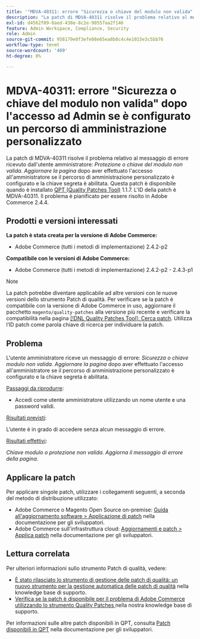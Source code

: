 ```yaml
---
title: '"MDVA-40311: errore "Sicurezza o chiave del modulo non valida" dopo l’accesso in Admin se è configurato un percorso di amministrazione personalizzato"'
description: "La patch di MDVA-40311 risolve il problema relativo al messaggio di errore ricevuto dall'utente amministratore: *Protezione o chiave del modulo non valida. Aggiorna la pagina* dopo aver effettuato l’accesso all’amministratore se il percorso di amministrazione personalizzato è configurato e la chiave segreta è abilitata. Questa patch è disponibile quando è installato [Quality Patches Tool (QPT)](/help/announcements/adobe-commerce-announcements/magento-quality-patches-released-new-tool-to-self-serve-quality-patches.md) 1.1.7. L'ID della patch è MDVA-40311. Il problema è pianificato per la risoluzione in Adobe Commerce 2.4.4."
exl-id: d4562f09-0aed-438e-8c2e-90557aa2f146
feature: Admin Workspace, Compliance, Security
role: Admin
source-git-commit: 958179e0f3efe08e65ea8b0c4c4e1015e3c5bb76
workflow-type: tm+mt
source-wordcount: '469'
ht-degree: 0%

---
```


# MDVA-40311: errore &quot;Sicurezza o chiave del modulo non valida&quot; dopo l&#39;accesso ad Admin se è configurato un percorso di amministrazione personalizzato

La patch di MDVA-40311 risolve il problema relativo al messaggio di errore ricevuto dall&#39;utente amministratore: *Protezione o chiave del modulo non valida. Aggiornare la pagina* dopo aver effettuato l&#39;accesso all&#39;amministratore se il percorso di amministrazione personalizzato è configurato e la chiave segreta è abilitata. Questa patch è disponibile quando è installato [QPT (Quality Patches Tool)](/help/announcements/adobe-commerce-announcements/magento-quality-patches-released-new-tool-to-self-serve-quality-patches.md) 1.1.7. L&#39;ID della patch è MDVA-40311. Il problema è pianificato per essere risolto in Adobe Commerce 2.4.4.

## Prodotti e versioni interessati

**La patch è stata creata per la versione di Adobe Commerce:**

* Adobe Commerce (tutti i metodi di implementazione) 2.4.2-p2

**Compatibile con le versioni di Adobe Commerce:**

* Adobe Commerce (tutti i metodi di implementazione) 2.4.2-p2 - 2.4.3-p1

>[!NOTE]
>
>La patch potrebbe diventare applicabile ad altre versioni con le nuove versioni dello strumento Patch di qualità. Per verificare se la patch è compatibile con la versione di Adobe Commerce in uso, aggiornare il pacchetto `magento/quality-patches` alla versione più recente e verificare la compatibilità nella pagina [[!DNL Quality Patches Tool]: Cerca patch](https://devdocs.magento.com/quality-patches/tool.html#patch-grid). Utilizza l’ID patch come parola chiave di ricerca per individuare la patch.

## Problema

L&#39;utente amministratore riceve un messaggio di errore: *Sicurezza o chiave modulo non valida. Aggiornare la pagina* dopo aver effettuato l&#39;accesso all&#39;amministratore se il percorso di amministrazione personalizzato è configurato e la chiave segreta è abilitata.

<u>Passaggi da riprodurre</u>:

* Accedi come utente amministratore utilizzando un nome utente e una password validi.

<u>Risultati previsti</u>:

L’utente è in grado di accedere senza alcun messaggio di errore.

<u>Risultati effettivi</u>:

*Chiave modulo o protezione non valida. Aggiorna il messaggio di errore della pagina*.

## Applicare la patch

Per applicare singole patch, utilizzare i collegamenti seguenti, a seconda del metodo di distribuzione utilizzato:

* Adobe Commerce o Magento Open Source on-premise: [Guida all&#39;aggiornamento software > Applicazione di patch](https://devdocs.magento.com/guides/v2.4/comp-mgr/patching/mqp.html) nella documentazione per gli sviluppatori.
* Adobe Commerce sull&#39;infrastruttura cloud: [Aggiornamenti e patch > Applica patch](https://devdocs.magento.com/cloud/project/project-patch.html) nella documentazione per gli sviluppatori.

## Lettura correlata

Per ulteriori informazioni sullo strumento Patch di qualità, vedere:

* [È stato rilasciato lo strumento di gestione delle patch di qualità: un nuovo strumento per la gestione automatica delle patch di qualità](/help/announcements/adobe-commerce-announcements/magento-quality-patches-released-new-tool-to-self-serve-quality-patches.md) nella knowledge base di supporto.
* [Verifica se la patch è disponibile per il problema di Adobe Commerce utilizzando lo strumento Quality Patches ](/help/support-tools/patches-available-in-qpt-tool/check-patch-for-magento-issue-with-magento-quality-patches.md) nella nostra knowledge base di supporto.

Per informazioni sulle altre patch disponibili in QPT, consulta [Patch disponibili in QPT](https://devdocs.magento.com/quality-patches/tool.html#patch-grid) nella documentazione per gli sviluppatori.
